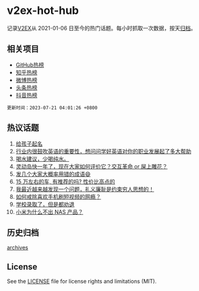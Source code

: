 # v2ex-hot-hub

 记录[V2EX](https://www.v2ex.com/)从 2021-01-06 日至今的热门话题。每小时抓取一次数据，按天[归档](archives)。
 
 ## 相关项目

- [GitHub热榜](https://github.com/it985/github-hot-hub)
- [知乎热榜](https://github.com/it985/zhihu-hot-hub)
- [微博热榜](https://github.com/it985/weibo-hot-hub)
- [头条热榜](https://github.com/it985/toutiao-hot-hub)
- [抖音热榜](https://github.com/it985/douyin-hot-hub)


 `更新时间：2023-07-21 04:01:26 +0800`

## 热议话题

1. [给孩子起名](https://www.v2ex.com/t/958173)
1. [行业内很鼓吹英语的重要性，想问问学好英语对你的职业发展起了多大帮助](https://www.v2ex.com/t/958207)
1. [喝水建议，少喝纯水。](https://www.v2ex.com/t/958168)
1. [灵动岛快一年了，现在大家如何评价它？交互革命 or 屎上雕花？](https://www.v2ex.com/t/958208)
1. [发几个大家大概率用错的成语😄](https://www.v2ex.com/t/958300)
1. [15 万左右的车, 有推荐的吗? 性价比高点的](https://www.v2ex.com/t/958192)
1. [我最近越来越发现一个问题，礼义廉耻是约束穷人思想的！](https://www.v2ex.com/t/958251)
1. [如何戒除喜欢手机刷短视频的网瘾？](https://www.v2ex.com/t/958161)
1. [学校录取了，但是都劝退](https://www.v2ex.com/t/958242)
1. [小米为什么不出 NAS 产品？](https://www.v2ex.com/t/958281)

## 历史归档

[archives](archives)

## License

See the [LICENSE](LICENSE) file for license rights and limitations (MIT).
